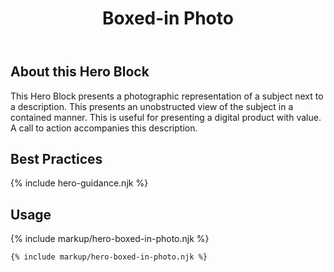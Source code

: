 ﻿---
title: Boxed-in Photo
summary: Short amounts of text and a link with a contained image.
tags: feature block
layout: guide
eleventyNavigation:
  key: Boxed-in Photo
  parent: Hero Blocks
  excerpt: Short amounts of text and a link with a contained image.
  order: 3
  img: /img/illustrations/illus-boxed-in-photo.svg
---

## About this Hero Block

This Hero Block presents a photographic representation of a subject next to a description. This presents an unobstructed view of the subject in a contained manner. This is useful for presenting a digital product with value. A call to action accompanies this description.

## Best Practices

{% include hero-guidance.njk %}

## Usage

{% include markup/hero-boxed-in-photo.njk %}

``` html
{% include markup/hero-boxed-in-photo.njk %}
```
